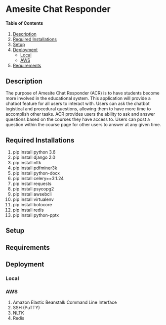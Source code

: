 # Amesite Chat Responder

#### Table of Contents 

1. [Description](#description) 
2. [Required Installations](#requiredInst)
3. [Setup](#setup) 
4. [Deployment](#deployment)
	* [Local](#local) 
	* [AWS](#aws)
5. [Requirements](#requirements)


## Description 
The purpose of Amesite Chat Responder (ACR) is to have students become more involved in the educational system. This application will provide a chatbot feature for all users to interact with. Users can ask the chatbot logistical and procedural questions, allowing them to have more time to accomplish other tasks. ACR provides users the ability to ask and answer questions based on the courses they have access to. Users can post a question within the course page for other users to answer at any given time. 
## Required Installations 
1. pip install python 3.6 
2. pip install django 2.0
3. pip install nltk 
4. pip install pdfminer3k 
5. pip install python-docx
6. pip install celery==3.1.24
7. pip install requests
8. pip install psycopg2 
9. pip install awsebcli 
10. pip install virtualenv
11. pip install botocore
12. pip install redis
13. pip install python-pptx

## Setup 

## Requirements 

## Deployment
### Local 
### AWS 
1. Amazon Elastic Beanstalk Command Line Interface
1. SSH (PuTTY)
1. NLTK
1. Redis

